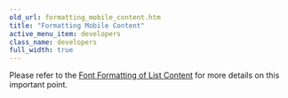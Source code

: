 ```yaml
---
old_url: formatting_mobile_content.htm
title: "Formatting Mobile Content"
active_menu_item: developers
class_name: developers
full_width: true
---
```



Please refer to the [Font Formatting of List Content](/developers/documentation/product-guide/advanced-important-widgets/important-mobile-widgets/mobile-list-widget/font-formatting-of-list-conten) for more details on this important point.

